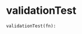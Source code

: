 # <a id="Peeves.Peeves.TestUtils.validationTest">validationTest</a>


```python
validationTest(fn): 
```
 




